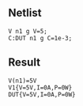 ## Netlist

```text
V n1 g V=5;
C:DUT n1 g C=1e-3;
```

## Result

```text
V(n1)=5V
V1{V=5V,I=0A,P=0W}
DUT{V=5V,I=0A,P=0W}
```
